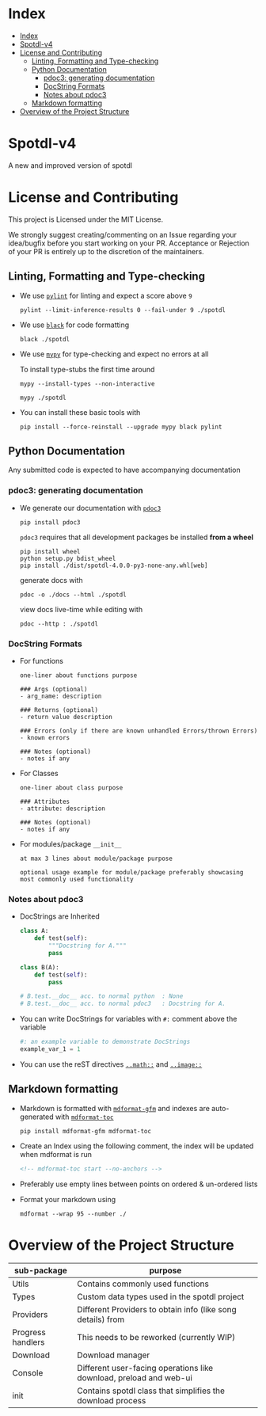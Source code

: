 # Index

<!-- mdformat-toc start --slug=github --no-anchors --maxlevel=6 --minlevel=1 -->

- [Index](#index)
- [Spotdl-v4](#spotdl-v4)
- [License and Contributing](#license-and-contributing)
  - [Linting, Formatting and Type-checking](#linting-formatting-and-type-checking)
  - [Python Documentation](#python-documentation)
    - [pdoc3: generating documentation](#pdoc3-generating-documentation)
    - [DocString Formats](#docstring-formats)
    - [Notes about pdoc3](#notes-about-pdoc3)
  - [Markdown formatting](#markdown-formatting)
- [Overview of the Project Structure](#overview-of-the-project-structure)

<!-- mdformat-toc end -->

# Spotdl-v4

A new and improved version of spotdl

# License and Contributing

This project is Licensed under the MIT License.

We strongly suggest creating/commenting on an Issue regarding your idea/bugfix before you start
working on your PR. Acceptance or Rejection of your PR is entirely up to the discretion of the
maintainers.

## Linting, Formatting and Type-checking

- We use [`pylint`](https://pypi.org/project/pylint/) for linting and expect a score above `9`

  ```
  pylint --limit-inference-results 0 --fail-under 9 ./spotdl
  ```

- We use [`black`](https://pypi.org/project/black/) for code formatting

  ```
  black ./spotdl
  ```

- We use [`mypy`](https://pypi.org/project/mypy/) for type-checking and expect no errors at all

  To install type-stubs the first time around

  ```
  mypy --install-types --non-interactive
  ```

  ```
  mypy ./spotdl
  ```

- You can install these basic tools with

  ```
  pip install --force-reinstall --upgrade mypy black pylint
  ```

## Python Documentation

Any submitted code is expected to have accompanying documentation

### pdoc3: generating documentation

- We generate our documentation with [`pdoc3`](https://pdoc3.github.io/pdoc/)

  ```
  pip install pdoc3
  ```

  `pdoc3` requires that all development packages be installed **from a wheel**

  ```
  pip install wheel
  python setup.py bdist_wheel
  pip install ./dist/spotdl-4.0.0-py3-none-any.whl[web]
  ```

  generate docs with

  ```
  pdoc -o ./docs --html ./spotdl
  ```

  view docs live-time while editing with

  ```
  pdoc --http : ./spotdl
  ```

### DocString Formats

- For functions

  ```
  one-liner about functions purpose

  ### Args (optional)
  - arg_name: description

  ### Returns (optional)
  - return value description

  ### Errors (only if there are known unhandled Errors/thrown Errors)
  - known errors

  ### Notes (optional)
  - notes if any
  ```

- For Classes

  ```
  one-liner about class purpose

  ### Attributes
  - attribute: description

  ### Notes (optional)
  - notes if any
  ```

- For modules/package `__init__`

  ```
  at max 3 lines about module/package purpose

  optional usage example for module/package preferably showcasing most commonly used functionality
  ```

### Notes about pdoc3

- DocStrings are Inherited

  ```python
  class A:
      def test(self):
          """Docstring for A."""
          pass

  class B(A):
      def test(self):
          pass

  # B.test.__doc__ acc. to normal python  : None
  # B.test.__doc__ acc. to normal pdoc3   : Docstring for A.
  ```

- You can write DocStrings for variables with `#:` comment above the variable

  ```python
  #: an example variable to demonstrate DocStrings
  example_var_1 = 1
  ```

- You can use the reST directives
  [`..math::`](https://docutils.sourceforge.io/docs/ref/rst/directives.html#math) and
  [`..image::`](https://docutils.sourceforge.io/docs/ref/rst/directives.html#images)

## Markdown formatting

- Markdown is formatted with [`mdformat-gfm`](https://pypi.org/project/mdformat-gfm/) and
  indexes are auto-generated with [`mdformat-toc`](https://pypi.org/project/mdformat-toc/)

  ```
  pip install mdformat-gfm mdformat-toc
  ```

- Create an Index using the following comment, the index will be updated when mdformat is run

  ```markdown
  <!-- mdformat-toc start --no-anchors -->
  ```

- Preferably use empty lines between points on ordered & un-ordered lists

- Format your markdown using

  ```
  mdformat --wrap 95 --number ./
  ```

# Overview of the Project Structure

| sub-package       | purpose                                                            |
| ----------------- | ------------------------------------------------------------------ |
| Utils             | Contains commonly used functions                                   |
| Types             | Custom data types used in the spotdl project                       |
| Providers         | Different Providers to obtain info (like song details) from        |
| Progress handlers | This needs to be reworked   (currently WIP)                        |
| Download          | Download manager                                                   |
| Console           | Different user-facing operations like download, preload and web-ui |
| init              | Contains spotdl class that simplifies the download process         |
